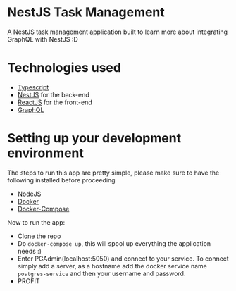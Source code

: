 <h1>NestJS Task Management</h1>
<p>A NestJS task management application built to learn more about integrating GraphQL with NestJS :D</p>
<h1>Technologies used</h1>
<ul>
  <li><a href="https://www.typescriptlang.org/">Typescript</a></li>
  <li><a href="https://nestjs.com/">NestJS</a> for the back-end</li>
  <li><a href="https://reactjs.org/">ReactJS</a> for the front-end</li>
  <li><a href="https://graphql.org/">GraphQL</a></li>
</ul>

<h1>Setting up your development environment</h1>
<p>The steps to run this app are pretty simple, please make sure to have the following installed before proceeding</p>
<ul>
  <li><a href="https://nodejs.org/">NodeJS</a></li>
  <li><a href="https://www.docker.com/">Docker</a></li>
  <li><a href="https://docs.docker.com/compose/">Docker-Compose</a></li>
</ul>

<p>Now to run the app:</p>
<ul>
  <li>Clone the repo</li>
  <li>Do <code>docker-compose up</code>, this will spool up everything the application needs :)</li>
  <li>Enter PGAdmin(localhost:5050) and connect to your service. To connect simply add a server, as a hostname add the docker service name <code>postgres-service</code> and then your username and password.</li>
  <li>PROFIT</li>
</ul>
